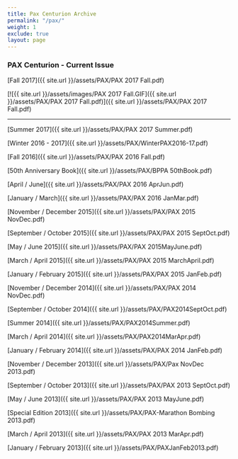 ```yaml
---
title: Pax Centurion Archive
permalink: "/pax/"
weight: 1
exclude: true
layout: page
---
```


### PAX Centurion - Current Issue

\[Fall 2017\]({{ site.url }}/assets/PAX/PAX 2017 Fall.pdf)

\[!\[{{ site.url }}/assets/images/PAX 2017 Fall.GIF\]({{ site.url }}/assets/PAX/PAX 2017 Fall.pdf)\]({{ site.url }}/assets/PAX/PAX 2017 Fall.pdf)

---
\[Summer 2017\]({{ site.url }}/assets/PAX/PAX 2017 Summer.pdf)

\[Winter 2016 - 2017\]({{ site.url }}/assets/PAX/WinterPAX2016-17.pdf)

\[Fall 2016\]({{ site.url }}/assets/PAX/PAX 2016 Fall.pdf)

\[50th Anniversary Book\]({{ site.url }}/assets/PAX/BPPA 50thBook.pdf)

\[April / June\]({{ site.url }}/assets/PAX/PAX 2016 AprJun.pdf)

\[January / March\]({{ site.url }}/assets/PAX/PAX 2016 JanMar.pdf)

\[November / December 2015\]({{ site.url }}/assets/PAX/PAX 2015 NovDec.pdf)

\[September / October 2015\]({{ site.url }}/assets/PAX/PAX 2015 SeptOct.pdf)

\[May / June 2015\]({{ site.url }}/assets/PAX/PAX 2015MayJune.pdf)

\[March / April 2015\]({{ site.url }}/assets/PAX/PAX 2015 MarchApril.pdf)

\[January / February 2015\]({{ site.url }}/assets/PAX/PAX 2015 JanFeb.pdf)

\[November / December 2014\]({{ site.url }}/assets/PAX/PAX 2014 NovDec.pdf)

\[September / October 2014\]({{ site.url }}/assets/PAX/PAX2014SeptOct.pdf)

\[Summer 2014\]({{ site.url }}/assets/PAX/PAX2014Summer.pdf)

\[March / April 2014\]({{ site.url }}/assets/PAX/PAX2014MarApr.pdf)

\[January / February 2014\]({{ site.url }}/assets/PAX/PAX 2014 JanFeb.pdf)

\[November / December 2013\]({{ site.url }}/assets/PAX/Pax NovDec 2013.pdf)

\[September / October 2013\]({{ site.url }}/assets/PAX/PAX 2013 SeptOct.pdf)

\[May / June 2013\]({{ site.url }}/assets/PAX/PAX 2013 MayJune.pdf)

\[Special Edition 2013\]({{ site.url }}/assets/PAX/PAX-Marathon Bombing 2013.pdf)

\[March / April 2013\]({{ site.url }}/assets/PAX/PAX 2013 MarApr.pdf)

\[January / February 2013\]({{ site.url }}/assets/PAX/PAXJanFeb2013.pdf)